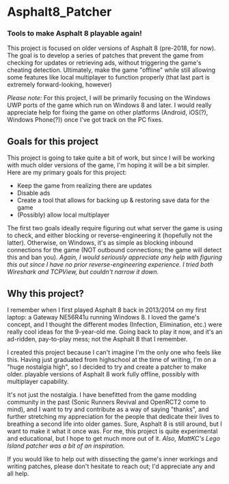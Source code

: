 # Asphalt8_Patcher
### **Tools to make Asphalt 8 playable again!**

This project is focused on older versions of Asphalt 8 (pre-2018, for now). The goal is to develop a series of patches that prevent the game from checking for updates or retrieving ads, without triggering the game's cheating detection. Ultimately, make the game "offline" while still allowing some features like local multiplayer to function properly (that last part is extremely forward-looking, however)

*Please note:* For this project, I will be primarily focusing on the Windows UWP ports of the game which run on Windows 8 and later. I would really appreciate help for fixing the game on other platforms (Android, iOS(?), Windows Phone(?)) once I've got track on the PC fixes.

## Goals for this project
This project is going to take quite a bit of work, but since I will be working with much older versions of the game, I'm hoping it will be a bit simpler. Here are my primary goals for this project:
- Keep the game from realizing there are updates
- Disable ads
- Create a tool that allows for backing up & restoring save data for the game
- (Possibly) allow local multiplayer

The first two goals ideally require figuring out what server the game is using to check, and either blocking or reverse-engineering it (hopefully not the latter). Otherwise, on Windows, it's as simple as blocking inbound connections for the game (NOT outbound connections; the game will detect this and ban you). *Again, I would seriously appreciate any help with figuring this out since I have no prior reverse-engineering experience. I tried both Wireshark and TCPView, but couldn't narrow it down.*

## Why this project?
I remember when I first played Asphalt 8 back in 2013/2014 on my first laptop: a Gateway NE56R41u running Windows 8. I loved the game's concept, and I thought the different modes (Infection, Elimination, etc.) were really cool ideas for the 9-year-old me. Going back to play it now, and it's an ad-ridden, pay-to-play mess; not the Asphalt 8 that I remember.

I created this project because I can't imagine I'm the only one who feels like this. Having just graduated from highschool at the time of writing, I'm on a "huge nostalgia high", so I decided to try and create a patcher to make older. playable versions of Asphalt 8 work fully offline, possibly with multiplayer capability.

It's not just the nostalgia. I have benefitted from the game modding community in the past (Sonic Runners Revival and OpenRCT2 come to mind), and I want to try and contribute as a way of saying "thanks", and further stretching my appreciation for the people that dedicate their lives to breathing a second life into older games. Sure, Asphalt 8 is still around, but I want to make it what it once was. For me, this project is quite experimental and educational, but I hope to get much more out of it.
*Also, MattKC's Lego Island patcher was a bit of an inspiration.*

If you would like to help out with dissecting the game's inner workings and writing patches, please don't hesitate to reach out; I'd appreciate any and all help.
